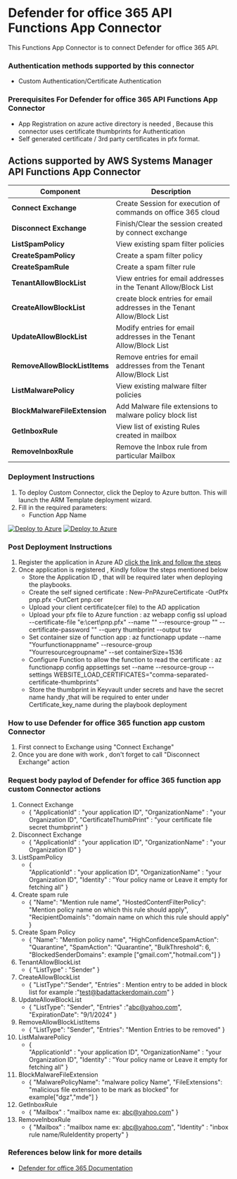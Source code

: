 # Defender for office 365 API Functions App Connector

This Functions App Connector is to connect Defender for office 365 API.

### Authentication methods supported by this connector

* Custom Authentication/Certificate Authentication

### Prerequisites For Defender for office 365 API Functions App Connector

* App Registration on azure active directory is needed , Because this connector uses certificate thumbprints for Authentication 
* Self generated certificate / 3rd party certificates in pfx format.

## Actions supported by AWS Systems Manager API Functions App Connector

| **Component** | **Description** |
| --------- | -------------- |
| **Connect Exchange** | Create Session for execution of commands on office 365 cloud  |
| **Disconnect Exchange** | Finish/Clear the session created by connect exchange|
| **ListSpamPolicy** | View existing spam filter policies |
| **CreateSpamPolicy** | Create a spam filter policy |
| **CreateSpamRule** | Create a spam filter rule |
| **TenantAllowBlockList** | View entries for email addresses in the Tenant Allow/Block List|
| **CreateAllowBlockList** | create block entries for email addresses in the Tenant Allow/Block List |
| **UpdateAllowBlockList** | Modify entries for email addresses in the Tenant Allow/Block List |
| **RemoveAllowBlockListItems** | Remove entries for email addresses from the Tenant Allow/Block List |
| **ListMalwarePolicy** | View existing malware filter policies|
| **BlockMalwareFileExtension** | Add Malware file extensions to malware policy block list |
| **GetInboxRule** | View list of existing Rules created in mailbox |
| **RemoveInboxRule** | Remove the Inbox rule from particular Mailbox  |

### Deployment Instructions

1. To deploy Custom Connector, click the Deploy to Azure button. This will launch the ARM Template deployment wizard.
2. Fill in the required parameters:
    - Function App Name

[![Deploy to Azure](https://aka.ms/deploytoazurebutton)](https://portal.azure.com/#create/Microsoft.Template/uri/https%3A%2F%2Fraw.githubusercontent.com%2Fsuper50nic%2FAzure%2FAzure-Sentinel%2Fmaster%2FSolutions%2FMicrosoft%2520Defender%2520for%2520Office%2520365%2FPlaybooks%2FCustomConnector%2FO365_Defender_FunctionAppConnector%2Fazuredeploy.json) [![Deploy to Azure](https://aka.ms/deploytoazuregovbutton)](https://portal.azure.us/#create/Microsoft.Template/uri/https%3A%2F%2Fraw.githubusercontent.com%2FAzure%2FAzure-Sentinel%2Fmaster%2FSolutions%2FMicrosoft%2520Defender%2520for%2520Office%2520365%2FPlaybooks%2FCustomConnector%2FO365_Defender_FunctionAppConnector%2Fazuredeploy.json)

### Post Deployment Instructions
1. Register the application in Azure AD [click the link and follow the steps](https://learn.microsoft.com/powershell/exchange/app-only-auth-powershell-v2?view=exchange-ps)
2. Once application is registered , Kindly follow the steps mentioned below
	- Store the Application ID , that will be required later when deploying the playbooks.
	- Create the self signed certificate : New-PnPAzureCertificate -OutPfx pnp.pfx -OutCert pnp.cer
	- Upload your client certificate(cer file) to the AD application
	- Upload your pfx file to Azure function : az webapp config ssl upload --certificate-file "e:\cert\pnp.pfx"  --name "<function app name>" --resource-group ""  --certificate-password "" --query thumbprint --output tsv
 	- Set container size of function app : az functionapp update --name "Yourfunctionappname" --resource-group "Yourresourcegroupname" --set containerSize=1536 
	- Configure Function to allow the function to read the certificate : az functionapp config appsettings set --name <app-name> --resource-group <resource-group-name> --settings WEBSITE_LOAD_CERTIFICATES="comma-separated-certificate-thumbprints"
    - Store the thumbprint in Keyvault under secrets and have the secret name handy ,that will be required to enter under Certificate_key_name during the playbook deployment 
	

### How to use Defender for office 365 function app custom Connector
1. First connect to Exchange using "Connect Exchange"
2. Once you are done with work , don't forget to call "Disconnect Exchange" action

### Request body paylod of Defender for office 365 function app custom Connector actions
1. Connect Exchange
	- {
	"ApplicationId" : "your application ID",
	"OrganizationName" : "your Organization ID",
	"CertificateThumbPrint" : "your certificate file secret thumbprint"
	}
2. Disconnect Exchange
	- {
	"ApplicationId" : "your application ID",
	"OrganizationName" : "your Organization ID"
	}
3. ListSpamPolicy
	- {   
	"ApplicationId" : "your application ID",
	"OrganizationName" : "your Organization ID",
	"Identity" : "Your policy name or Leave it empty for fetching all"
	}
4. Create spam rule
	- {
	"Name": "Mention rule name",
	"HostedContentFilterPolicy": "Mention policy name on which this rule should apply",
	"RecipientDomainIs": "domain name on which this rule should apply"
	}
5. Create Spam Policy
	- {
	"Name": "Mention policy name", 
	"HighConfidenceSpamAction": "Quarantine",
	"SpamAction": "Quarantine", 
	"BulkThreshold": 6,
	"BlockedSenderDomains": example ["gmail.com","hotmail.com"]
	}
6. TenantAllowBlockList
	- {
	"ListType" : "Sender" 
	}
7. CreateAllowBlockList
	- {
	"ListType":"Sender",
	"Entries" : Mention entry to be added in block list for example :"test@badattackerdomain.com"
	}
8. UpdateAllowBlockList
	- {
	"ListType": "Sender",
	"Entries" :"abc@yahoo.com",
	"ExpirationDate": "9/1/2024"
	}
9. RemoveAllowBlockListItems
	- {
    	"ListType": "Sender",
    	"Entries": "Mention Entries to be removed"
	}
10. ListMalwarePolicy
	- {   
	"ApplicationId" : "your application ID",
	"OrganizationName" : "your Organization ID",
	"Identity" : "Your policy name or Leave it empty for fetching all"
	}
11. BlockMalwareFileExtension
	- {
    	"MalwarePolicyName": "malware policy Name",
    	"FileExtensions": "malicious file extension to be mark as blocked" for example["dgz","mde"]
	}
12. GetInboxRule
	- {
		"Mailbox" : "mailbox name ex: abc@yahoo.com"
	}
13. RemoveInboxRule
	- {
		"Mailbox" : "mailbox name ex: abc@yahoo.com",
		"Identity" : "inbox rule name/RuleIdentity property"
	}	
	
### References below link for more details
- [Defender for office 365 Documentation](https://learn.microsoft.com/en-us/microsoft-365/security/office-365-security/anti-spam-policies-configure?view=o365-worldwide)
